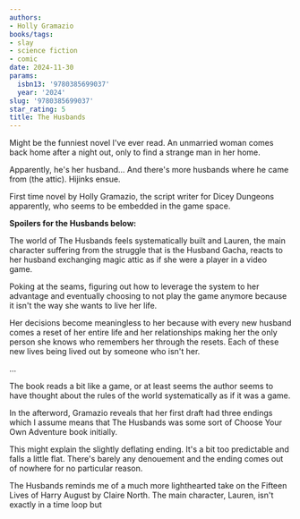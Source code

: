 ```yaml
---
authors:
- Holly Gramazio
books/tags:
- slay
- science fiction
- comic
date: 2024-11-30
params:
  isbn13: '9780385699037'
  year: '2024'
slug: '9780385699037'
star_rating: 5
title: The Husbands
---
```


Might be the funniest novel I've ever read. An unmarried woman comes back home after a night out, only to find a strange man in her home.

Apparently, he's her husband... And there's more husbands where he came from (the attic). Hijinks ensue.

<!--more-->

First time novel by Holly Gramazio, the script writer for Dicey Dungeons apparently, who seems to be embedded in the game space.

**Spoilers for the Husbands below:**

The world of The Husbands feels systematically built and Lauren, the main character suffering from the struggle that is the Husband Gacha, reacts to her husband exchanging magic attic as if she were a player in a video game.

Poking at the seams, figuring out how to leverage the system to her advantage and eventually choosing to not play the game anymore because it isn't the way she wants to live her life.

Her decisions become meaningless to her because with every new husband comes a reset of her entire life and her relationships making her the only person she knows who remembers her through the resets. Each of these new lives being lived out by someone who isn't her.

...

The book reads a bit like a game, or at least seems the author seems to have thought about the rules of the world systematically as if it was a game.

In the afterword, Gramazio reveals that her first draft had three endings which I assume means that The Husbands was some sort of Choose Your Own Adventure book initially.

This might explain the slightly deflating ending. It's a bit too predictable and falls a little flat. There's barely any denouement and the ending comes out of nowhere for no particular reason.

The Husbands reminds me of a much more lighthearted take on the Fifteen Lives of Harry August by Claire North. The main character,  Lauren, isn't exactly in a time loop but

